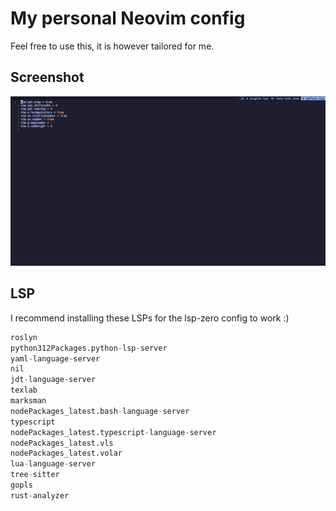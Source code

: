 # My personal Neovim config

Feel free to use this, it is however tailored for me.

## Screenshot

![Screenshot of the editor](./assets/screen.png)

## LSP

I recommend installing these LSPs for the lsp-zero config to work :)

```nix
roslyn
python312Packages.python-lsp-server
yaml-language-server
nil
jdt-language-server
texlab
marksman
nodePackages_latest.bash-language-server
typescript
nodePackages_latest.typescript-language-server
nodePackages_latest.vls
nodePackages_latest.volar
lua-language-server
tree-sitter
gopls
rust-analyzer
```
